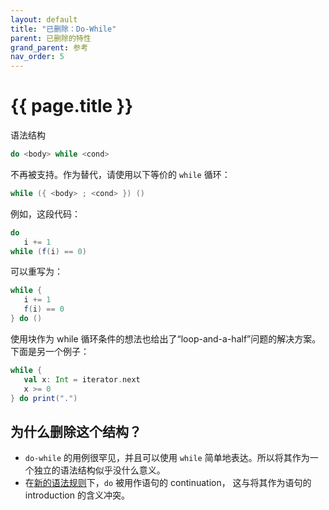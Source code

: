 ```yaml
---
layout: default
title: "已删除：Do-While"
parent: 已删除的特性
grand_parent: 参考
nav_order: 5
---
```


# {{ page.title }}

语法结构
```scala
do <body> while <cond>
```
不再被支持。作为替代，请使用以下等价的 `while` 循环：
```scala
while ({ <body> ; <cond> }) ()
```
例如，这段代码：
```scala
do
   i += 1
while (f(i) == 0)
```
可以重写为：
```scala
while {
   i += 1
   f(i) == 0
} do ()
```

使用块作为 while 循环条件的想法也给出了“loop-and-a-half”问题的解决方案。
下面是另一个例子：
```scala
while {
   val x: Int = iterator.next
   x >= 0
} do print(".")
```

## 为什么删除这个结构？

 - `do-while` 的用例很罕见，并且可以使用 `while` 简单地表达。所以将其作为一个独立的语法结构似乎没什么意义。
 - 在[新的语法规则](../other-new-features/control-syntax.md)下，`do` 被用作语句的 continuation，
   这与将其作为语句的 introduction 的含义冲突。
